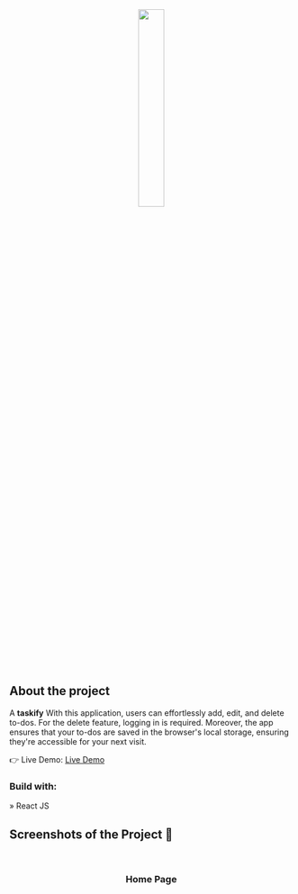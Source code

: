 <div align='center'><img style="width:30%" src='https://icons8.com/icon/114416/todo-list'/></div>

<h2>About the project</h2>

  <p>A <b>taskify</b> With this application, users can effortlessly add, edit, and delete to-dos. For the delete feature, logging in is required. Moreover, the app ensures that your to-dos are saved in the browser's local storage, ensuring they're accessible for your next visit.</p>

👉 Live Demo: <a href='https://taskifffy.netlify.app/'>Live Demo</a>

<h3>Build with:</h3>

» React JS

<h2>Screenshots of the Project 📸</h2>
<br>
<h3 align='center'>Home Page </h3>

<div align='center'>
<img src=''/>

</div>
